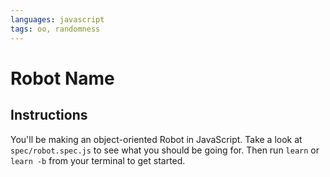 ```yaml
---
languages: javascript
tags: oo, randomness
---
```


# Robot Name

## Instructions

You'll be making an object-oriented Robot in JavaScript. Take a look at `spec/robot.spec.js` to see what you should be going for. Then run `learn` or `learn -b` from your terminal to get started.